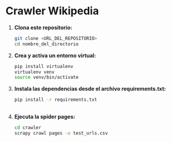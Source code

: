 # Crawler Wikipedia
1. **Clona este repositorio:**

   ```bash
   git clone <URL_DEL_REPOSITORIO>
   cd nombre_del_directorio

2. **Crea y activa un entorno virtual:**
   ```bash
   pip install virtualenv
   virtualenv venv
   source venv/bin/activate
   
4. **Instala las dependencias desde el archivo requirements.txt:**
   ```bash
   pip install -r requirements.txt
  
3. **Ejecuta la spider pages:**
   ```bash
   cd crawler
   scrapy crawl pages -o test_urls.csv
